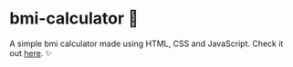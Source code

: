 # bmi-calculator :apple:
A simple bmi calculator made using HTML, CSS and JavaScript. Check it out [here](https://cookieg13.github.io/bmi-calculator/). ✨
